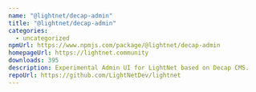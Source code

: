 ```yaml
---
name: "@lightnet/decap-admin"
title: "@lightnet/decap-admin"
categories:
  - uncategorized
npmUrl: https://www.npmjs.com/package/@lightnet/decap-admin
homepageUrl: https://lightnet.community
downloads: 395
description: Experimental Admin UI for LightNet based on Decap CMS.
repoUrl: https://github.com/LightNetDev/lightnet
---
```

